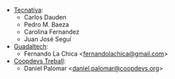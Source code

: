 - [Tecnativa](https://www.tecnativa.com):
  - Carlos Dauden
  - Pedro M. Baeza
  - Carolina Fernandez
  - Juan José Seguí
- [Guadaltech](https://www.guadaltech.es):
  - Fernando La Chica \<<fernandolachica@gmail.com>\>
- [Coopdevs Treball](https://coopdevs.coop):
  - Daniel Palomar \<<daniel.palomar@coopdevs.org>\>
